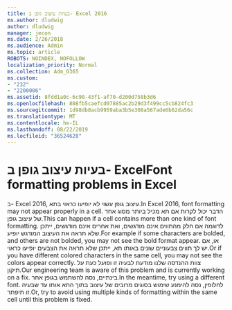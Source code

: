 ```yaml
---
title: בעיות עיצוב גופן ב- Excel 2016
ms.author: dludwig
author: dludwig
manager: jecon
ms.date: 2/26/2018
ms.audience: Admin
ms.topic: article
ROBOTS: NOINDEX, NOFOLLOW
localization_priority: Normal
ms.collection: Adm_O365
ms.custom:
- "232"
- "2200006"
ms.assetid: 8fdd1a0c-6c90-43f1-af70-d200d758b3d6
ms.openlocfilehash: 808fb5caefcd07885ac2b29d3f499cc5cb824fc3
ms.sourcegitcommit: 1d98db8acb9959aba3b5e308a567ade6b62da56c
ms.translationtype: MT
ms.contentlocale: he-IL
ms.lasthandoff: 08/22/2019
ms.locfileid: "36524628"
---
```

# <a name="font-formatting-problems-in-excel"></a><span data-ttu-id="7529b-102">בעיות עיצוב גופן ב- Excel</span><span class="sxs-lookup"><span data-stu-id="7529b-102">Font formatting problems in Excel</span></span>

<span data-ttu-id="7529b-103">ב- Excel 2016, עיצוב גופן עשוי לא יופיעו כראוי בתא.</span><span class="sxs-lookup"><span data-stu-id="7529b-103">In Excel 2016, font formatting may not appear properly in a cell.</span></span> <span data-ttu-id="7529b-104">הדבר יכול לקרות אם תא מכיל ביותר מסוג אחד של עיצוב גופן.</span><span class="sxs-lookup"><span data-stu-id="7529b-104">This can happen if a cell contains more than one kind of font formatting.</span></span> <span data-ttu-id="7529b-105">לדוגמה אם חלק מהתווים אינם מודגשים, ואת אחרים אינם מודגשים, ייתכן שלא תראה את העיצוב המודגש יופיע.</span><span class="sxs-lookup"><span data-stu-id="7529b-105">For example if some characters are bolded, and others are not bolded, you may not see the bold format appear.</span></span> <span data-ttu-id="7529b-106">או, אם יש לך תווים צבעוניים שונים באותו תא, ייתכן שלא תראה את הצבעים יופיעו כראוי.</span><span class="sxs-lookup"><span data-stu-id="7529b-106">Or if you have different colored characters in the same cell, you may not see the colors appear correctly.</span></span> <span data-ttu-id="7529b-107">צוות ההנדסה שלנו מודעת לבעיה זו ופועל כעת על תיקון.</span><span class="sxs-lookup"><span data-stu-id="7529b-107">Our engineering team is aware of this problem and is currently working on a fix.</span></span> <span data-ttu-id="7529b-108">בינתיים, נסה להשתמש בגופן אחר.</span><span class="sxs-lookup"><span data-stu-id="7529b-108">In the meantime, try using a different font.</span></span> <span data-ttu-id="7529b-109">לחלופין, נסה להימנע שימוש בסוגים מרובים של עיצוב בתוך התא אותו עד שבעיה זו תיפתר.</span><span class="sxs-lookup"><span data-stu-id="7529b-109">Or, try to avoid using multiple kinds of formatting within the same cell until this problem is fixed.</span></span>
  